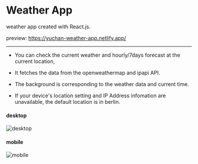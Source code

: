 # Weather App
weather app created with React.js.

preview: https://yuchan-weather-app.netlify.app/

___

- You can check the current weather and hourly/7days forecast at the current location,

- It fetches the data from the openweathermap and ipapi API.

- The background is corresponding to the weather data and current time.

- If your device's location setting and IP Address infomation are unavailable, the default location is in berlin.


#### desktop

![desktop](https://i.imgur.com/7IEdlBUm.jpg)

#### mobile

![mobile](https://i.imgur.com/5zh41Nkm.jpg)

